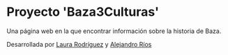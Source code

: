 # Proyecto 'Baza3Culturas'

Una página web en la que encontrar información sobre la historia de Baza.

Desarrollada por [Laura Rodríguez](https://github.com/lauraRodri98) y [Alejandro Ríos](https://github.com/ariolop)